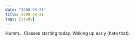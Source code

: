 ```yaml
---
date: "2000-08-21"
title: 2000-08-21
tags: [study]
---
```

Humm... Classes starting today. Waking up early (hate that).
